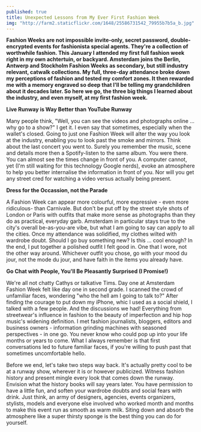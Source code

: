```yaml
---
published: true
title: Unexpected Lessons from My Ever First Fashion Week
img: "http://farm2.staticflickr.com/1648/25586731542_79955b7b5a_b.jpg"
---
```

**Fashion Weeks are not impossible invite-only, secret password, double-encrypted events for fashionista special agents. They're a collection of worthwhile fashion. This January I attended my first full fashion week right in my own achtertuin, or backyard. Amsterdam joins the Berlin, Antwerp and Stockholm Fashion Weeks as secondary, but still industry relevant, catwalk collections. My full, three-day attendance broke down my perceptions of fashion and tested my comfort zones. It then rewarded me with a memory engraved so deep that I'll be telling my grandchildren about it decades later. So here we go, the three big things I learned about the industry, and even myself, at my first fashion week.**

**Live Runway is Way Better than YouTube Runway**  

Many people think, "Well, you can see the videos and photographs online ... why go to a show?" I get it. I even say that sometimes, especially when the wallet's closed. Going to just one Fashion Week will alter the way you look at the industry, enabling you to look past the smoke and mirrors. Think about the last concert you went to. Surely you remember the music, scene and details more then a Spotify-listen to the same album. You were there. You can almost see the times change in front of you. A computer cannot, yet (I'm still waiting for this technology Google nerds), evoke an atmosphere to help you better internalise the information in front of you. Nor will you get any street cred for watching a video versus actually being present. 

**Dress for the Occassion, not the Parade**  

A Fashion Week can appear more colourful, more expressive - even more ridiculous- than Carnivale. But don't be put off by the street style shots of London or Paris with outfits that make more sense as photographs than they do as practical, everyday garb. Amsterdam in particular stays true to the city's overall be-as-you-are vibe, but what I am going to say can apply to all the cities. Once my attendance was solidified, my clothes wilted with wardrobe doubt. Should I go buy something new? Is this ... cool enough? In the end, I put together a polished outfit I felt good in. One that I wore, not the other way around. Whichever outfit you chose, go with your mood du jour, not the mode du jour, and have faith in the items you already have.

**Go Chat with People, You'll Be Pleasantly Surprised (I Promise!)**  

We're all not chatty Cathys or talkative Tims. Day one at Amsterdam Fashion Week felt like day one in second grade. I scanned the crowd of unfamiliar faces, wondering "who the hell am I going to talk to?" After finding the courage to put down my iPhone, whic I used as a social shield, I talked with a few people. And the discussions we had! Everything from streetwear's influence in fashion to the beauty of imperfection and hip hop music's widening definition. I met fashion journalists, bloggers, editors and business owners - information grinding machines with seasoned perspectives - in one go. You never know who could pop up into your life months or years to come. What I always remember is that first conversations led to future familiar faces, if you're willing to push past that sometimes uncomfortable hello.

Before we end, let's take two steps way back. It's actually pretty cool to be at a runway show, wherever it is or however publicized. Witness fashion history and present mingle every look that comes down the runway. Envision what the history books will say years later. You have permission to have a little fun, and soften your wardrobe doubts and social fears with drink. Just think, an army of designers, agencies, events organizers, stylists, models and everyone else involved who worked month and months to make this event run as smooth as warm milk. Siting down and absorb the atmosphere like a super thirsty sponge is the best thing you can do for yourself.


